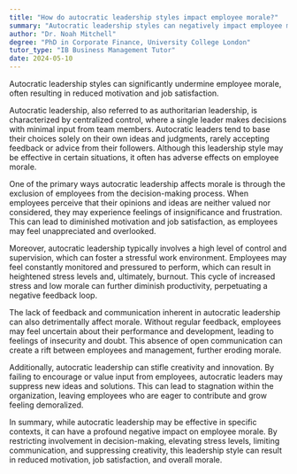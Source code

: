 ```yaml
---
title: "How do autocratic leadership styles impact employee morale?"
summary: "Autocratic leadership styles can negatively impact employee morale, often leading to decreased motivation and job satisfaction."
author: "Dr. Noah Mitchell"
degree: "PhD in Corporate Finance, University College London"
tutor_type: "IB Business Management Tutor"
date: 2024-05-10
---
```


Autocratic leadership styles can significantly undermine employee morale, often resulting in reduced motivation and job satisfaction.

Autocratic leadership, also referred to as authoritarian leadership, is characterized by centralized control, where a single leader makes decisions with minimal input from team members. Autocratic leaders tend to base their choices solely on their own ideas and judgments, rarely accepting feedback or advice from their followers. Although this leadership style may be effective in certain situations, it often has adverse effects on employee morale.

One of the primary ways autocratic leadership affects morale is through the exclusion of employees from the decision-making process. When employees perceive that their opinions and ideas are neither valued nor considered, they may experience feelings of insignificance and frustration. This can lead to diminished motivation and job satisfaction, as employees may feel unappreciated and overlooked.

Moreover, autocratic leadership typically involves a high level of control and supervision, which can foster a stressful work environment. Employees may feel constantly monitored and pressured to perform, which can result in heightened stress levels and, ultimately, burnout. This cycle of increased stress and low morale can further diminish productivity, perpetuating a negative feedback loop.

The lack of feedback and communication inherent in autocratic leadership can also detrimentally affect morale. Without regular feedback, employees may feel uncertain about their performance and development, leading to feelings of insecurity and doubt. This absence of open communication can create a rift between employees and management, further eroding morale.

Additionally, autocratic leadership can stifle creativity and innovation. By failing to encourage or value input from employees, autocratic leaders may suppress new ideas and solutions. This can lead to stagnation within the organization, leaving employees who are eager to contribute and grow feeling demoralized.

In summary, while autocratic leadership may be effective in specific contexts, it can have a profound negative impact on employee morale. By restricting involvement in decision-making, elevating stress levels, limiting communication, and suppressing creativity, this leadership style can result in reduced motivation, job satisfaction, and overall morale.
    